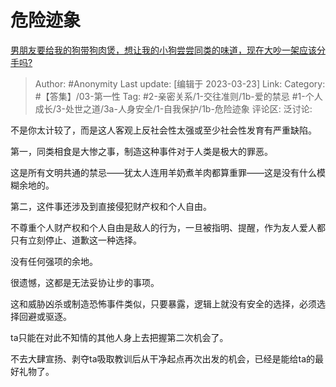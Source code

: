 # 危险迹象
[男朋友要给我的狗带狗肉煲，想让我的小狗尝尝同类的味道，现在大吵一架应该分手吗?](https://www.zhihu.com/question/589692108/answer/2950195202)

> Author: #Anonymity
> Last update: [编辑于 2023-03-23]
> Link:
> Category: #【答集】/03-第一性
> Tag: #2-亲密关系/1-交往准则/1b-爱的禁忌 #1-个人成长/3-处世之道/3a-人身安全/1-自我保护/1b-危险迹象
> 评论区:
> 泛讨论:

不是你太计较了，而是这人客观上反社会性太强或至少社会性发育有严重缺陷。

第一，同类相食是大惨之事，制造这种事件对于人类是极大的罪恶。

这是所有文明共通的禁忌——犹太人连用羊奶煮羊肉都算重罪——这是没有什么模糊余地的。

第二，这件事还涉及到直接侵犯财产权和个人自由。

不尊重个人财产权和个人自由是敌人的行为，一旦被指明、提醒，作为友人爱人都只有立刻停止、道歉这一种选择。

没有任何强项的余地。

很遗憾，这都是无法妥协让步的事项。

这和威胁凶杀或制造恐怖事件类似，只要暴露，逻辑上就没有安全的选择，必须选择回避或驱逐。

ta只能在对此不知情的其他人身上去把握第二次机会了。

不去大肆宣扬、剥夺ta吸取教训后从干净起点再次出发的机会，已经是能给ta的最好礼物了。
